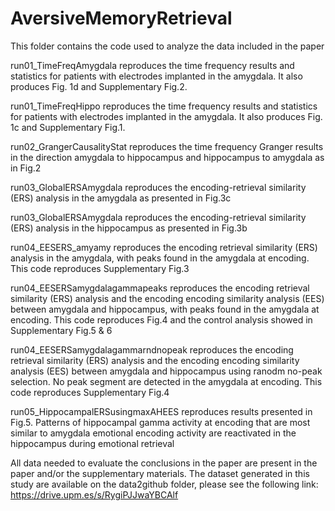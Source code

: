 # AversiveMemoryRetrieval

This folder contains the code used to analyze the data included in the paper

run01_TimeFreqAmygdala reproduces the time frequency results and statistics for patients with electrodes implanted in the amygdala. It also produces Fig. 1d and Supplementary Fig.2.

run01_TimeFreqHippo reproduces the time frequency results and statistics for patients with electrodes implanted in the amygdala. It also produces Fig. 1c and Supplementary Fig.1.

run02_GrangerCausalityStat reproduces the time frequency Granger results in the direction amygdala to hippocampus and hippocampus to amygdala as in Fig.2

run03_GlobalERSAmygdala reproduces the encoding-retrieval similarity (ERS) analysis in the amygdala as presented in Fig.3c

run03_GlobalERSAmygdala reproduces the encoding-retrieval similarity (ERS) analysis in the hippocampus as presented in Fig.3b

run04_EESERS_amyamy reproduces the encoding retrieval similarity (ERS) analysis in the amygdala, with peaks found in the amygdala at encoding. This code reproduces Supplementary Fig.3

run04_EESERSamygdalagammapeaks reproduces the encoding retrieval similarity (ERS) analysis and the encoding encoding similarity analysis (EES) between amygdala and hippocampus, with peaks found in the amygdala at encoding. This code reproduces Fig.4 and the control analysis showed in Supplementary Fig.5 & 6

run04_EESERSamygdalagammarndnopeak reproduces the encoding retrieval similarity (ERS) analysis and the encoding encoding similarity analysis (EES) between amygdala and hippocampus using ranodm no-peak selection. No peak segment are detected in the amygdala at encoding. This code reproduces Supplementary Fig.4

run05_HippocampalERSusingmaxAHEES reproduces results presented in Fig.5. Patterns of hippocampal gamma activity at encoding that are most similar to  amygdala emotional encoding activity are reactivated in the hippocampus during emotional retrieval

All data needed to evaluate the conclusions in the paper are present in the paper and/or the supplementary materials. The dataset generated in this study are available on the data2github folder, please see the following link: https://drive.upm.es/s/RygiPJJwaYBCAlf
